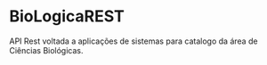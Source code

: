 # BioLogicaREST
API Rest voltada a aplicações de sistemas para catalogo da área de Ciências Biológicas. 
